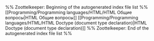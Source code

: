 %% Zoottelkeeper: Beginning of the autogenerated index file list  %%
 [[Programming/Programming languages/HTML/HTML Общие вопросы|HTML Общие вопросы]]
 [[Programming/Programming languages/HTML/HTML Doctype (document type declaration)|HTML Doctype (document type declaration)]]
%% Zoottelkeeper: End of the autogenerated index file list  %%
